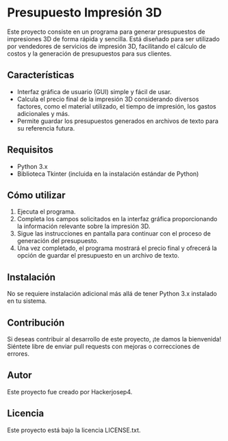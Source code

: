 # Presupuesto Impresión 3D

Este proyecto consiste en un programa para generar presupuestos de impresiones 3D de forma rápida y sencilla. Está diseñado para ser utilizado por vendedores de servicios de impresión 3D, facilitando el cálculo de costos y la generación de presupuestos para sus clientes.

## Características

- Interfaz gráfica de usuario (GUI) simple y fácil de usar.
- Calcula el precio final de la impresión 3D considerando diversos factores, como el material utilizado, el tiempo de impresión, los gastos adicionales y más.
- Permite guardar los presupuestos generados en archivos de texto para su referencia futura.

## Requisitos

- Python 3.x
- Biblioteca Tkinter (incluida en la instalación estándar de Python)

## Cómo utilizar

1. Ejecuta el programa.
2. Completa los campos solicitados en la interfaz gráfica proporcionando la información relevante sobre la impresión 3D.
3. Sigue las instrucciones en pantalla para continuar con el proceso de generación del presupuesto.
4. Una vez completado, el programa mostrará el precio final y ofrecerá la opción de guardar el presupuesto en un archivo de texto.

## Instalación

No se requiere instalación adicional más allá de tener Python 3.x instalado en tu sistema.

## Contribución

Si deseas contribuir al desarrollo de este proyecto, ¡te damos la bienvenida! Siéntete libre de enviar pull requests con mejoras o correcciones de errores.

## Autor

Este proyecto fue creado por Hackerjosep4.

## Licencia

Este proyecto está bajo la licencia LICENSE.txt.
